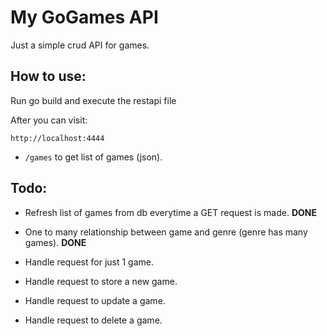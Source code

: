 # My GoGames API
Just a simple crud API for games.

## How to use:

Run go build and execute the restapi file

After you can visit:
```
http://localhost:4444
```
- `/games` to get list of games (json).

## Todo:
- Refresh list of games from db everytime a GET request is made. **DONE**

- One to many relationship between game and genre (genre has many games). **DONE**

- Handle request for just 1 game.

- Handle request to store a new game.

- Handle request to update a game.

- Handle request to delete a game.

